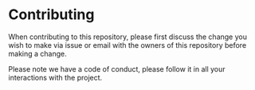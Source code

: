 # Contributing

When contributing to this repository, please first discuss the change you wish to make via issue or email with the owners of this repository before making a change.

Please note we have a code of conduct, please follow it in all your interactions with the project.
